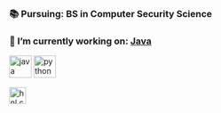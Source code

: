 ### 📚 Pursuing: BS in Computer Security Science
### 📑 I’m currently working on: [Java](https://github.com/hnlcory/ICS111/tree/master/Project4)

<p align="left"><img src="https://devicons.github.io/devicon/devicon.git/icons/java/java-original-wordmark.svg" alt="java" width="40" height="40"/> <img src="https://devicons.github.io/devicon/devicon.git/icons/python/python-original.svg" alt="python" width="40" height="40"/></p><a href="https://instagram.com/hnl.cory" target="blank"><img align="center" src="https://cdn.jsdelivr.net/npm/simple-icons@3.0.1/icons/instagram.svg" alt="hnl.cory" height="30" width="30" /></a>
</p>

<!--
**hnlcory/hnlcory** is a ✨ _special_ ✨ repository because its `README.md` (this file) appears on your GitHub profile.

Here are some ideas to get you started:

- 🔭 I’m currently working on ...
- 🌱 I’m currently learning ...
- 👯 I’m looking to collaborate on ...
- 🤔 I’m looking for help with ...
- 💬 Ask me about ...
- 📫 How to reach me: ...
- 😄 Pronouns: ...
- ⚡ Fun fact: ...
-->
